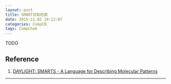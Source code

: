 ```yaml
---
layout: post
title: SMART式和检索
date: 2015-11-02 10:12:07
categories: CompCB
tags: CompChem
---
```



TODO

## Reference

1. [DAYLIGHT: SMARTS - A Language for Describing Molecular Patterns](http://www.daylight.com/dayhtml/doc/theory/theory.smarts.html)

------
